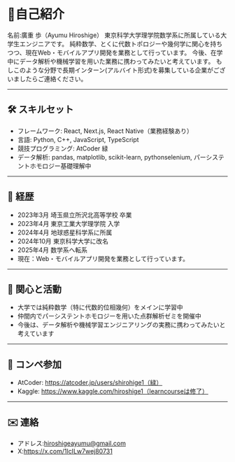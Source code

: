 # 👋自己紹介 
名前:廣重 歩（Ayumu Hiroshige）
東京科学大学理学院数学系に所属している大学生エンジニアです。
純粋数学、とくに代数トポロジーや幾何学に関心を持ちつつ、現在Web・モバイルアプリ開発を業務として行っています。
今後、在学中にデータ解析や機械学習を用いた業務に携わってみたいと考えています。
もしこのような分野で長期インターン(アルバイト形式)を募集している企業がございましたらご連絡ください。

---

## 🛠️ スキルセット

- フレームワーク: React, Next.js, React Native（業務経験あり）
- 言語: Python, C++, JavaScript, TypeScript
- 競技プログラミング: AtCoder 緑
- データ解析: pandas, matplotlib, scikit-learn, pythonselenium, パーシステントホモロジー基礎理解中

---

## 📘 経歴

- 2023年3月 埼玉県立所沢北高等学校 卒業  
- 2023年4月 東京工業大学理学院 入学  
- 2024年4月 地球惑星科学系に所属  
- 2024年10月 東京科学大学に改名  
- 2025年4月 数学系へ転系  
- 現在：Web・モバイルアプリ開発を業務として行っています。

---

## 🌱 関心と活動

- 大学では純粋数学（特に代数的位相幾何）をメインに学習中
- 仲間内でパーシステントホモロジーを用いた点群解析ゼミを開催中
- 今後は、データ解析や機械学習エンジニアリングの実務に携わってみたいと考えています

---

## 🧠 コンペ参加

- AtCoder: https://atcoder.jp/users/shirohige1（緑）
- Kaggle: https://www.kaggle.com/hiroshige1（learncourseは修了）

---

## ✉️ 連絡

- アドレス:hiroshigeayumu@gmail.com
- X:https://x.com/1lcILw7wej80731
